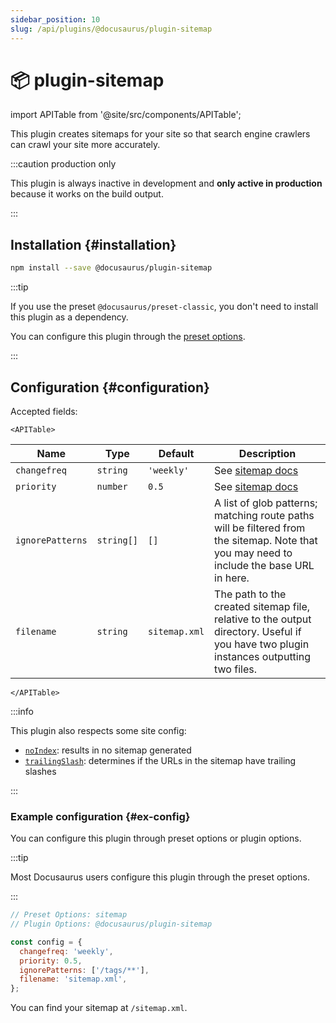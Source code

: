 ```yaml
---
sidebar_position: 10
slug: /api/plugins/@docusaurus/plugin-sitemap
---
```


# 📦 plugin-sitemap

import APITable from '@site/src/components/APITable';

This plugin creates sitemaps for your site so that search engine crawlers can crawl your site more accurately.

:::caution production only

This plugin is always inactive in development and **only active in production** because it works on the build output.

:::

## Installation \{#installation}

```bash npm2yarn
npm install --save @docusaurus/plugin-sitemap
```

:::tip

If you use the preset `@docusaurus/preset-classic`, you don't need to install this plugin as a dependency.

You can configure this plugin through the [preset options](#ex-config-preset).

:::

## Configuration \{#configuration}

Accepted fields:

```mdx-code-block
<APITable>
```

| Name             | Type       | Default       | Description                                                                                                                              |
| ---------------- | ---------- | ------------- | ---------------------------------------------------------------------------------------------------------------------------------------- |
| `changefreq`     | `string`   | `'weekly'`    | See [sitemap docs](https://www.sitemaps.org/protocol.html#xmlTagDefinitions)                                                             |
| `priority`       | `number`   | `0.5`         | See [sitemap docs](https://www.sitemaps.org/protocol.html#xmlTagDefinitions)                                                             |
| `ignorePatterns` | `string[]` | `[]`          | A list of glob patterns; matching route paths will be filtered from the sitemap. Note that you may need to include the base URL in here. |
| `filename`       | `string`   | `sitemap.xml` | The path to the created sitemap file, relative to the output directory. Useful if you have two plugin instances outputting two files.    |

```mdx-code-block
</APITable>
```

:::info

This plugin also respects some site config:

- [`noIndex`](../docusaurus.config.js.md#noIndex): results in no sitemap generated
- [`trailingSlash`](../docusaurus.config.js.md#trailingSlash): determines if the URLs in the sitemap have trailing slashes

:::

### Example configuration \{#ex-config}

You can configure this plugin through preset options or plugin options.

:::tip

Most Docusaurus users configure this plugin through the preset options.

:::

```js
// Preset Options: sitemap
// Plugin Options: @docusaurus/plugin-sitemap

const config = {
  changefreq: 'weekly',
  priority: 0.5,
  ignorePatterns: ['/tags/**'],
  filename: 'sitemap.xml',
};
```

You can find your sitemap at `/sitemap.xml`.
